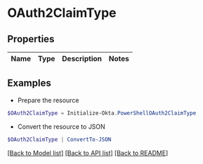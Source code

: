 # OAuth2ClaimType
## Properties

Name | Type | Description | Notes
------------ | ------------- | ------------- | -------------

## Examples

- Prepare the resource
```powershell
$OAuth2ClaimType = Initialize-Okta.PowerShellOAuth2ClaimType 
```

- Convert the resource to JSON
```powershell
$OAuth2ClaimType | ConvertTo-JSON
```

[[Back to Model list]](../README.md#documentation-for-models) [[Back to API list]](../README.md#documentation-for-api-endpoints) [[Back to README]](../README.md)

